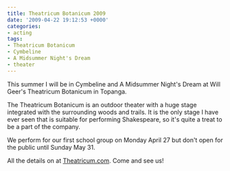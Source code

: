 ```yaml
---
title: Theatricum Botanicum 2009
date: '2009-04-22 19:12:53 +0000'
categories:
- acting
tags:
- Theatricum Botanicum
- Cymbeline
- A Midsummer Night's Dream
- theater
---
```


This summer I will be in Cymbeline and  A Midsummer Night's Dream at Will Geer's
Theatricum Botanicum in Topanga.

The Theatricum Botanicum is an outdoor theater with a huge stage integrated with
the surrounding woods and trails. It is the only stage I have ever seen that is
suitable for performing Shakespeare, so it's quite a treat to be a part of the
company.

We perform for our first school group on Monday April 27 but don't open for the
public until Sunday May 31.

All the details on at [Theatricum.com](http://theatricum.com). Come and see us!
